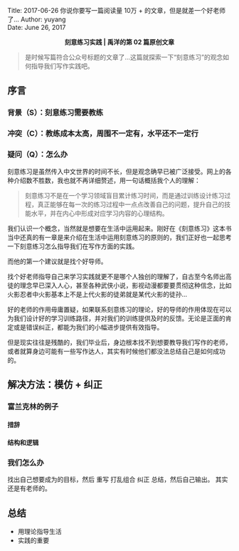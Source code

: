 Title:  2017-06-26  你说你要写一篇阅读量 10万 + 的文章，但是就差一个好老师了...
Author: yuyang  
Date:   June 26, 2017  

<p align="center"><strong> 刻意练习实践 | 禹洋的第 02 篇原创文章</strong></p>

> 是时候写篇符合公众号标题的文章了...这篇就探索一下“刻意练习”的观念如何指导我们写作实践吧。

## 序言
### 背景（S）：刻意练习需要教练
### 冲突（C）：教练成本太高，周围不一定有，水平还不一定行
### 疑问（Q）：怎么办
刻意练习是虽然传入中文世界的时间不长，但是观念确早已被广泛接受。网上的各种介绍数不胜数，我也就不再详细赘述，用一句话概括我个人的理解：
> 刻意练习不是在一个学习领域盲目累计练习时间，而是通过训练设计练习过程，真正能够在每一次的练习过程中一点点改善自己的问题，提升自己的技能水平，并在内心中形成对应学习内容的心理结构。

我们认识一个概念，当然就是想要在生活中运用起来。刚好在《刻意练习》这本书当中还真的有一章是来介绍在生活中运用刻意练习的原则的，我们正好也一起思考一下刻意练习怎么指导我们在写作方面的实践。

而他的第一个建议就是找个好导师。

找个好老师指导自己来学习实践就更不是哪个人独创的理解了，自古至今名师出高徒的理念早已深入人心，甚至各种武侠小说，影视动漫都要要贯彻这种信念，比如火影忍者中火影基本上不是上代火影的徒弟就是某代火影的徒孙...

好的老师的作用毋庸置疑，如果联系刻意练习的理论，好的导师的作用体现在可以为我们设计好的学习训练路径，并对我们的训练提供及时的反馈。无论是正面的肯定或是错误纠正，都能为我们的小幅进步提供有效指导。

但是现实往往是残酷的，我们毕业后，身边根本找不到想要教导我们写作的老师，或者就算身边可能有一些写作达人，其实有时候他们都没法总结自己是如何成功的。

## 解决方法：模仿 + 纠正
### 富兰克林的例子
#### 措辞
#### 结构和逻辑
### 我们怎么办
找出自己想要成为的目标，然后 重写  打乱组合 纠正 总结，然后自己输出。
其实还是有老师的。
## 总结
* 用理论指导生活
* 实践的重要
